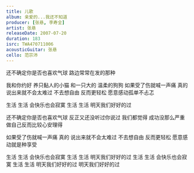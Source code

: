 ```yaml
---
title: 儿歌
album: 亲爱的...我还不知道
producer: [张悬, 李寿全]
artist: 张悬
releaseDate: 2007-07-20
duration: 183
isrc: TWA470711006
acousticGuitar: 张悬
cello: 范宗沛
---
```

还不确定你是否也喜欢气球
路边常常在发的那种

我和你约好 养只黏人的小猫 和一只大的 温柔的狗狗
如果受了伤就喊一声痛 真的 说出来就不会太难过
不去想自由 反而更轻松 愿意感动孤单不忐忑

生活 生活 会快乐也会寂寞
生活 生活 明天我们好好的过

还不确定你是否也喜欢气球
反正又还没听过你说过
我们都觉得 成功没那么严重
做自己反而比较心安理得

如果受了伤就喊一声痛 真的 说出来就不会太难过
不去想自由 反而更轻松 愿意感动就是种享受

生活 生活 会快乐也会寂寞
生活 生活 明天我们好好的过
生活 生活 会快乐也会寂寞
生活 生活 明天我们好好的过
明天我们好好的过